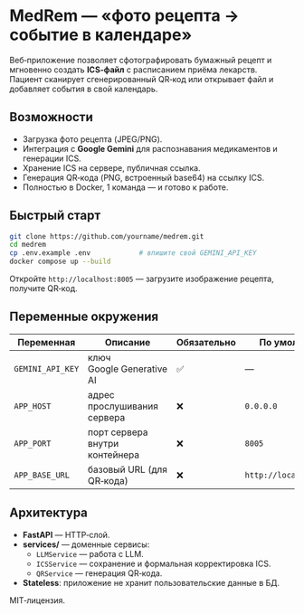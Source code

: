 # MedRem — «фото рецепта → событие в календаре»

Веб‑приложение позволяет сфотографировать бумажный рецепт и мгновенно
создать **ICS‑файл** с расписанием приёма лекарств.  
Пациент сканирует сгенерированный QR‑код или открывает файл и добавляет события в свой календарь.

## Возможности

* Загрузка фото рецепта (JPEG/PNG).
* Интеграция с **Google Gemini** для распознавания медикаментов и генерации ICS.
* Хранение ICS на сервере, публичная ссылка.
* Генерация QR‑кода (PNG, встроенный base64) на ссылку ICS.
* Полностью в Docker, 1 команда — и готово к работе.

## Быстрый старт

```bash
git clone https://github.com/yourname/medrem.git
cd medrem
cp .env.example .env            # впишите свой GEMINI_API_KEY
docker compose up --build
```

Откройте `http://localhost:8005` — загрузите изображение рецепта, получите QR‑код.

## Переменные окружения

| Переменная        | Описание                           | Обязательно | По умолчанию           |
|-------------------|------------------------------------|-------------|-------------------------|
| `GEMINI_API_KEY`  | ключ Google Generative AI          | ✅          | —                       |
| `APP_HOST`        | адрес прослушивания сервера        | ❌          | `0.0.0.0`               |
| `APP_PORT`        | порт сервера внутри контейнера     | ❌          | `8005`                  |
| `APP_BASE_URL`    | базовый URL (для QR‑кода)          | ❌          | `http://localhost:8005` |

## Архитектура

* **FastAPI** — HTTP‑слой.
* **services/** — доменные сервисы:
  * `LLMService` — работа с LLM.
  * `ICSService` — сохранение и формальная корректировка ICS.
  * `QRService` — генерация QR‑кода.
* **Stateless**: приложение не хранит пользовательские данные в БД.

MIT‑лицензия.

